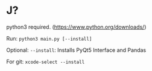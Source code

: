 # J?

python3 required. (https://www.python.org/downloads/)

Run: `python3 main.py [--install]`

Optional: `--install`: Installs PyQt5 Interface and Pandas

For git: `xcode-select --install`
